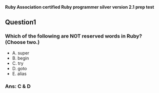 **Ruby Association certified Ruby programmer silver version 2.1 prep test**

## Question1

### Which of the following are NOT reserved words in Ruby? (Choose two.)
* A. super
* B. begin
* C. try
* D. goto
* E. alias

### Ans: C & D